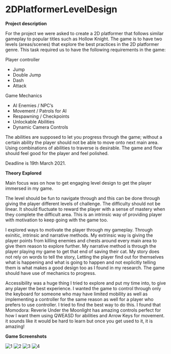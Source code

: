 # 2DPlatformerLevelDesign

**Project description**

For the project we were asked to create a 2D platformer that follows similar gameplay to popular titles such as Hollow Knight. The game is to have two levels (areas/scenes) that explore the best practices in the 2D platformer genre. This task required us to have the following requirements in the game:

Player controller
- Jump
- Double Jump
- Dash
- Attack

Game Mechanics
- AI Enemies / NPC’s
- Movement / Patrols for AI
- Respawning / Checkpoints
- Unlockable Abilities
- Dynamic Camera Controls

The abilities are supposed to let you progress through the game; without a certain ability the player should not be able to move onto next main area.
Using combinations of abilities to traverse is desirable. The game and flow should feel good for the player and feel polished.

Deadline is 19th March 2021.


**Theory Explored**

Main focus was on how to get engaging level design to get the player immersed in my game.

The level should be fun to navigate through and this can be done through giving the player different levels of challenge. The difficulty should not be linear. It should fluctuate to reward the player with a sense of mastery when they complete the difficult area. This is an intrinsic way of providing player with motivation to keep going with the game too. 

I explored ways to motivate the player through my gameplay. Through exinitic, intrinsic and narrative methods. My extrinsic way is giving the player points from killing enemies and chests around every main area to give them reason to explore further.
My narrative method is through the player playing my game to get that end of saving their cat. My story does not rely on words to tell the story, Letting the player find out for themselves what is happening and what is going to happen and not explicitly telling them is what makes a good design too as I found in my research. 
The game should have use of mechanics to progress. 

Accessibility was a huge thing I tried to explore and put my time into, to give any player the best experience. I wanted the game to control through only the keyboard for someone who may have limited mobility as well as implementing a controller for the same reason as well for a player who prefers to use controller. I tried to find the best way to do this. I found that Momodora: Reverie Under the Moonlight has amazing controls perfect for how I want them using QWEASD for abilities and Arrow Keys for movement. it sounds like it would be hard to learn but once you get used to it, it is amazing!


**Game Screenshots**

![1](https://user-images.githubusercontent.com/80798877/111401914-235ce500-86c2-11eb-9912-2f2c44bc7356.PNG)
![2](https://user-images.githubusercontent.com/80798877/111403727-679db480-86c5-11eb-801d-d870b630c67f.PNG)
![3](https://user-images.githubusercontent.com/80798877/111403729-68364b00-86c5-11eb-90a7-188c7e489ea5.PNG)
![4](https://user-images.githubusercontent.com/80798877/111403730-68364b00-86c5-11eb-8328-44ea1d1c3fbf.PNG)
